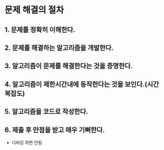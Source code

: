 # 문제 해결의 절차

## 1. 문제를 정확히 이해한다.
## 2. 문제를 해결하는 알고리즘을 개발한다.
## 3. 알고리즘이 문제를 해결한다는 것을 증명한다.
## 4. 알고리즘이 제한시간내에 동작한다는 것을 보인다.(시간복잡도)
## 5. 알고리즘을 코드로 작성한다.
## 6. 제출 후 만점을 받고 매우 기뻐한다.

* 디버깅 하면 안됨